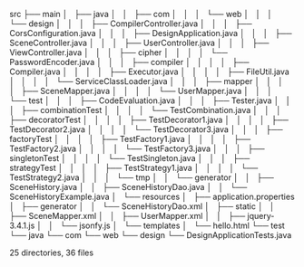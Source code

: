 src
├── main
│   ├── java
│   │   ├── com
│   │   │   └── web
│   │   │       └── design
│   │   │           ├── CompilerController.java
│   │   │           ├── CorsConfiguration.java
│   │   │           ├── DesignApplication.java
│   │   │           ├── SceneController.java
│   │   │           ├── UserController.java
│   │   │           ├── ViewController.java
│   │   │           ├── cipher
│   │   │           │   └── PasswordEncoder.java
│   │   │           ├── compiler
│   │   │           │   ├── Compiler.java
│   │   │           │   ├── Executor.java
│   │   │           │   ├── FileUtil.java
│   │   │           │   └── ServiceClassLoader.java
│   │   │           ├── mapper
│   │   │           │   ├── SceneMapper.java
│   │   │           │   └── UserMapper.java
│   │   │           └── test
│   │   │               ├── CodeEvaluation.java
│   │   │               ├── Tester.java
│   │   │               ├── combinationTest
│   │   │               │   └── TestCombination.java
│   │   │               ├── decoratorTest
│   │   │               │   ├── TestDecorator1.java
│   │   │               │   ├── TestDecorator2.java
│   │   │               │   └── TestDecorator3.java
│   │   │               ├── factoryTest
│   │   │               │   ├── TestFactory1.java
│   │   │               │   ├── TestFactory2.java
│   │   │               │   └── TestFactory3.java
│   │   │               ├── singletonTest
│   │   │               │   └── TestSingleton.java
│   │   │               ├── strategyTest
│   │   │               │   ├── TestStrategy1.java
│   │   │               │   └── TestStrategy2.java
│   │   │               └── tmp
│   │   └── generator
│   │       ├── SceneHistory.java
│   │       ├── SceneHistoryDao.java
│   │       └── SceneHistoryExample.java
│   └── resources
│       ├── application.properties
│       ├── generator
│       │   └── SceneHistoryDao.xml
│       ├── static
│       │   ├── SceneMapper.xml
│       │   ├── UserMapper.xml
│       │   ├── jquery-3.4.1.js
│       │   └── jsonfy.js
│       └── templates
│           └── hello.html
└── test
    └── java
        └── com
            └── web
                └── design
                    └── DesignApplicationTests.java

25 directories, 36 files
